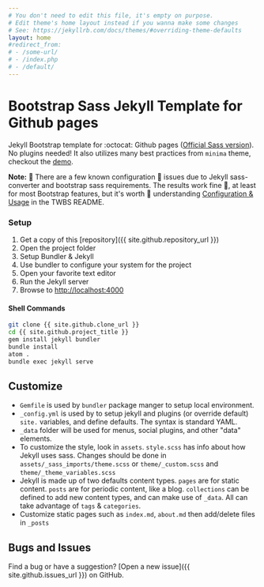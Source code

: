 ```yaml
---
# You don't need to edit this file, it's empty on purpose.
# Edit theme's home layout instead if you wanna make some changes
# See: https://jekyllrb.com/docs/themes/#overriding-theme-defaults
layout: home
#redirect_from: 
# - /some-url/
# - /index.php
# - /default/
---
```


# Bootstrap Sass Jekyll Template for Github pages

Jekyll Bootstrap template for :octocat: Github pages ([Official Sass version](https://github.com/twbs/bootstrap-sass)). No plugins needed!  It also utilizes many best practices from `minima` theme, checkout the [demo](https://mdrmike.github.io/jekyll-theme-gh-bootstrap/).

**Note:** :book: There are a few known configuration :bug: issues due to Jekyll sass-converter and bootstrap sass requirements.  The results work fine :rocket:, at least for most Bootstrap features, but it's worth :school: understanding [Configuration & Usage](https://github.com/twbs/bootstrap-sass/blob/v3.3.7/README.md) in the TWBS README.

### Setup

1.  Get a copy of this [repository]({{ site.github.repository_url }})
1.  Open the project folder
1.  Setup Bundler & Jekyll
1.  Use bundler to configure your system for the project
1.  Open your favorite text editor
1.  Run the Jekyll server
1.  Browse to [http://localhost:4000](http://localhost:4000)

#### Shell Commands

```sh
git clone {{ site.github.clone_url }}
cd {{ site.github.project_title }}
gem install jekyll bundler
bundle install
atom .
bundle exec jekyll serve
```

## Customize

-   `Gemfile` is used by `bundler` package manger to setup local environment.
-   `_config.yml` is used by to setup jekyll and plugins (or override default) `site.` variables, and define defaults.  The syntax is standard YAML.
-   `_data` folder will be used for menus, social plugins, and other "data" elements.
-   To customize the style, look in `assets`.  `style.scss` has info about how Jekyll uses sass.  Changes should be done in `assets/_sass_imports/theme.scss` or `theme/_custom.scss` and `theme/_theme_variables.scss`
-   Jekyll is made up of two defaults content types.  `pages` are for static content. `posts` are for periodic content, like a blog.  `collections` can be defined to add new content types, and can make use of `_data`.  All can take advantage of `tags` & `categories`.
-   Customize static pages such as `index.md`, `about.md` then add/delete files in `_posts`

## Bugs and Issues

Find a bug or have a suggestion? [Open a new issue]({{ site.github.issues_url }}) on GitHub.
